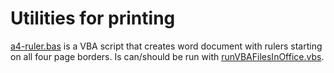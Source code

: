 # Utilities for printing

[a4-ruler.bas](https://github.com/ReneNyffenegger/printing/blob/master/a4-ruler.bas) is a VBA script that creates word document with
rulers starting on all four page borders. Is can/should be run with [runVBAFilesInOffice.vbs](https://github.com/ReneNyffenegger/runVBAFilesInOffice/blob/master/runVBAFilesInOffice.vbs).
